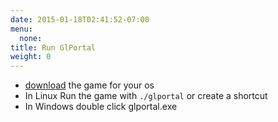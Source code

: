 ```yaml
---
date: 2015-01-18T02:41:52-07:00
menu:
  none:
title: Run GlPortal
weight: 0
---
```

- [download](/download) the game for your os
- In Linux Run the game with `./glportal` or create a shortcut
- In Windows double click glportal.exe
